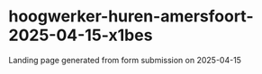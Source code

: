 # hoogwerker-huren-amersfoort-2025-04-15-x1bes
Landing page generated from form submission on 2025-04-15

